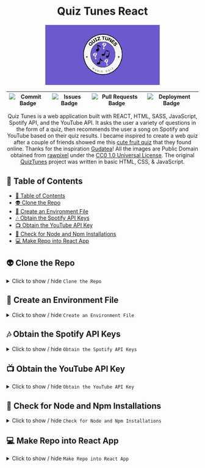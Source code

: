 <div align="center">
<h1>Quiz Tunes React</h1>

<img src="public/img/logo/QuizTunesCardLogo.png" alt="Quiz Tunes Card Logo" width="300">

| ![Commit Badge](https://img.shields.io/github/last-commit/Miramoop/Quiz-Tunes-React) | ![Issues Badge](https://img.shields.io/github/issues-raw/Miramoop/Quiz-Tunes-React) | ![Pull Requests Badge](https://img.shields.io/github/issues-pr-raw/Miramoop/Quiz-Tunes-React.svg?style=flat-square&logo=github&logoColor=white) | ![Deployment Badge](https://deploy-badge.vercel.app/vercel/quiz-tunes-react) |
| :----------------------------------------------------------------------------------: | :---------------------------------------------------------------------------------: | :---------------------------------------------------------------------------------------------------------------------------------------------: | :--------------------------------------------------------------------------: |

Quiz Tunes is a web application built with REACT, HTML, SASS, JavaScript, Spotify API, and the YouTube API. It asks the user a variety of questions in the form of a quiz, then recommends the user a song on Spotify and YouTube based on their quiz results. I became inspired to create a web quiz after a couple of friends showed me this [cute fruit quiz](https://github.com/Gudetea/FruitCard-Odyssey) that they found online. Thanks for the inspiration [Gudatea](https://github.com/Gudetea)! All the images are Public Domain obtained from [rawpixel](https://www.rawpixel.com/) under the [CC0 1.0 Universal License](https://creativecommons.org/publicdomain/zero/1.0/). The original [QuizTunes](https://github.com/Miramoop/Quiz-Tunes) project was written in basic HTML, CSS, & JavaScript.

</div>

## 📝 Table of Contents

- [📝 Table of Contents](#-table-of-contents)
- [👽 Clone the Repo](#-clone-the-repo)
- [🍃 Create an Environment File](#-create-an-environment-file)
- [🎶 Obtain the Spotify API Keys](#-obtain-the-spotify-api-keys)
- [📺 Obtain the YouTube API Key](#-obtain-the-youtube-api-key)
- [💾 Check for Node and Npm Installations](#-check-for-node-and-npm-installations)
- [💻 Make Repo into React App](#-make-repo-into-react-app)

## 👽 Clone the Repo

<details>
    <summary>Click to show / hide <code>Clone the Repo</code></summary><br>
    <blockquote>
    <strong>📓NOTE:</strong> We need to clone the Github Repo onto your local machine. If you are not sure how to do this, you can follow the below instructions to learn how to clone the repo.
    </blockquote>
    <ol>
      <li>Open the command prompt on your computer (It will open to the below directory as default)</li>
      <pre><code>C:\Users\YOURUSERNAME></pre></code>
      <li>Click the code button on the GitHub Repo</li>
      <img src="public/img/readmeInstructions/github/github-clone-code-button-red.png" alt="GitHub Clone Code Button with Red Square around it">
      <li>It opens to reveal the HTTPS code for Cloning the Repo</li>
       <img src="public/img/readmeInstructions/github/github-clone-https-link-button.png" alt="GitHub Clone Link with Red Square around it">
      <li>That link is copied into the below command</li>
      <pre><code>C:\Users\YOURUSERNAME> git clone https://github.com/Miramoop/Quiz-Tunes-React.git</pre></code>
      <blockquote>
      <strong>❗️IMPORTANT:</strong> Make sure to keep the command prompt open for the next step
      </blockquote>
      <li> Here are more instructions on cloning a repo, if you need any help:  <a href="https://docs.github.com/en/repositories/creating-and-managing-repositories/cloning-a-repository">GitHub Docs on Cloning Repos</a></li>
   </ol>

[↑ Back to Top ↑](#-table-of-contents)

</details>

## 🍃 Create an Environment File

  <details>
    <summary>Click to show / hide <code>Create an Environment File</code></summary><br>
    <ol>
      <li>Navigate to the cloned repo folder on your computer using the below command</li>
         <pre><code>C:\Users\YOURUSERNAME> cd quiz-tunes-react</pre></code>
      <li>Next, we must create an environment variables file using the following command</li>
       <pre><code>C:\Users\YOURUSERNAME\quiz-tunes-react> echo. > environment.env </pre></code>
      <li>Now we must access that file using the following command</li>
      <pre><code>C:\Users\YOURUSERNAME\quiz-tunes-react> echo. > environment.env </pre></code>
      <blockquote>
      <strong>❗️IMPORTANT:</strong> We will get the exact keys that need to be added into this file in the next two steps, so keep this file open.
      </blockquote>
    </ol>
    <div align="right">[ <a href="#table-of-contents">↑ Back to Top ↑</a> ]</div>
  </details>

  <!-- Maybe add docs for environment files to explain what they are -->

## 🎶 Obtain the Spotify API Keys

 <details>
    <summary>Click to show / hide <code>Obtain the Spotify API Keys</code></summary><br>
    <ol>
      <li>We must go to the <a href="https://developer.spotify.com/" target="_blank">Spotify Developer Dashboard</a> to get our Spotify API keys
    <blockquote>
    <strong>📓NOTE:</strong> You must log in with a Spotify account (it can be either free or premium)
    </blockquote>
      <li>Once logged in, you must click the button in the top right of the screen and select dashboard from the dropdown</li>
      <img src="public/img/readmeInstructions/spotify/spotify-developer-dashboard-button.png" alt="Spotify dashboard button with red square around it">
      <li>Then click the Create App button</li>
       <img src="public/img/readmeInstructions/spotify/spotify-developer-dashboard-create-app-button.png" alt="Spotify dashboard create app button with red square around it">
      <li>Create the app name and description (it can be whatever you would like)</li>
       <img src="public/img/readmeInstructions/spotify/spotify-developer-dashboard-app-name-description.png" alt="Spotify create app dashboard with app name and description entered">
      <li>The redirect uri must be set to localhost:3000/</li>
      <img src="public/img/readmeInstructions/spotify/spotify-developer-dashboard-redirect-uri-add-button.png" alt="Spotify create app dashboard with app name and description entered">
      <blockquote>
      <strong>❗️IMPORTANT:</strong> Ensure you press the add button! Also, the redirect uri must be set to this in order for the local server to run properly using react.
      </blockquote>
      <li>Select the Web API checkbox, read and accept Spotify's terms, then save your app </li>
      <img src="public/img/readmeInstructions/spotify/spotify-developer-dashboard-api-terms-save.png" alt="Spotify dashboard create app dashboard with web api selected and terms box selected">
      <li>Click the settings button</li>
      <img src="public/img/readmeInstructions/spotify/spotify-app-dashboard-settings-button.png" alt="Spotify app dashboard settings button with red square around it">
      <li>The Client ID and Client Secret keys will be able to be viewed here (mine is blacked out, but yours won't be)</li>
        <img src="public/img/readmeInstructions/spotify/spotify-app-dashboard-keys.png" alt="Spotify app dashboard settings button with red square around it">
        <blockquote>
        <strong>❗️IMPORTANT:</strong> You must press the view client secret button to see the secret key.
        </blockquote>
      <li>Copy and paste the client id and client secret keys into the <code>environment.env</code> file we created earlier in this format and save the file. Keep the file open for the next step!</li>
         <pre><code>
REACT_APP_CLIENT_ID=PLACE YOUR SPOTIFY CLIENT ID CODE HERE 
REACT_APP_CLIENT_SECRET=PLACE YOUR SPOTIFY SECRET ID CODE HERE
    </code></pre>
    <div align="right">[ <a href="#table-of-contents">↑ Back to Top ↑</a> ]</div>
  </details>

  <!-- Maybe add docs for spotify api -->

## 📺 Obtain the YouTube API Key

 <details>
    <summary>Click to show / hide <code>Obtain the YouTube API Key</code></summary><br>
    <ol>
      <li>We must go to the <a href="https://console.cloud.google.com/apis/dashboard" target="_blank">Google API Dashboard</a> to obtain our YouTube API Key</li>
      <blockquote>
      <strong>📓NOTE:</strong> You must log in with a Google account
      </blockquote>
      <li>Click on the top left button titled "Select a Project" (mine shows a project name only because I already have created one before)</li>
      <img src="public/img/readmeInstructions/google/google-api-create-project-button.png" alt="Google API dashboard select a project button with red square around it">
      <li>Press the button titled "New Project"</li>
      <img src="public/img/readmeInstructions/google/google-api-create-new-project-button.png" alt="Google API dashboard new project button with red square around it">
      <li>Create the app name (it can be whatever you would like) and choose any organization. Then press the "Create" button</li>
      <img src="public/img/readmeInstructions/google/google-api-new-project-creation-screen.png" alt="Google API dashboard new project creation screen with details filled in">
      <li>Press the "Enable APIs and Services" button</li>
      <img src="public/img/readmeInstructions/google/google-api-enable-apis-and-services-button.png" alt="Google API dashboard enable APIs and Services button with red square around it">
      <li>Search for "YouTube Data API v3" & Click to enable it</li>
      <img src="public/img/readmeInstructions/google/youtube-api-enable-button.png" alt="YouTube data api v3 enable button with red square around it">
      <li>Click the "Create Credentials" button</li>
      <img src="public/img/readmeInstructions/google/youtube-api-create-credentials-button.png" alt="YouTube data api v3 create credentials button with red square around it">
      <li>Select the public data checkbox and press next</li>
      <img src="public/img/readmeInstructions/google/youtube-api-public-data-select-and-next-button.png" alt="YouTube data api v3 public data option selected, and a next button with a red square around it">
      <li>Now your YouTube API key is given (mine is blacked out but yours won't be)</li>
      <img src="public/img/readmeInstructions/google/youtube-api-key.png" alt="YouTube data api v3 api key">
      <li>Copy and paste your YouTube API key into the <code>environment file</code> created in the steps above right below your other two keys</li>
           <pre><code>
REACT_APP_CLIENT_ID=SPOTIFY CLIENT CODE
REACT_APP_CLIENT_SECRET=SPOTIFY SECRET CODE
REACT_APP_API_KEY=PLACE YOUR YOUTUBE API KEY HERE
    </code></pre>
   <li>Save the environment file and you can now close it without any issues</li>
  </ol>
    <div align="right">[ <a href="#table-of-contents">↑ Back to Top ↑</a> ]</div>
  </details>

  <!-- Maybe add docs for youtube api -->

## 💾 Check for Node and Npm Installations

 <details>
    <summary>Click to show / hide <code>Check for Node and Npm Installations</code></summary></br>
      <blockquote>
      <strong>📓NOTE:</strong> We need to ensure that you have Node & Npm installed on your local machine.
      </blockquote>
    <ol>
      <li>Check for the npm version using the below command</li>
      <pre><code>npm -v</code></pre>
      <li>Check for the node version using the below command</li>
      <pre><code>node -v</code></pre>
      <blockquote>
      <strong>📓NOTE:</strong> If either of these commands do not give a version number or give an error we must install node and npm
      </blockquote>
      <li>Install npm using the below command</li>
         <pre><code>npm install latest</code></pre>
      <li>Install node using the below command</li>
         <pre><code>npm install node</code></pre>
      <li>Run the same commands to check the versions of each to ensure that they installed properly</li>
      <blockquote>
      <strong>❗️IMPORTANT:</strong> If the command prompt does not allow you to run any of these commands. Make sure to exit and run command prompt as administrator
      </blockquote>
      <img src="public/img/readmeInstructions/cmd-run-as-admin.png" alt="Windows search for command prompt with run as administrator button circled in red">
    </ol>
    <div align="right">[ <a href="#table-of-contents">↑ Back to Top ↑</a> ]</div>
  </details>

  <!-- Maybe add docs for node and npm -->

## 💻 Make Repo into React App

 <details>
    <summary>Click to show / hide <code>Make Repo into React App</code></summary></br>
    <ol>
    <li>Open the command prompt and get to the proper directory for your project using this command</li>
     <pre><code>C:\Users\YOURUSERNAME> cd quiz-tunes-react</pre></code>
    <li>Now that we are in the proper place, we have to make this project into a react app using this command</li>
      <pre><code>C:\Users\YOURUSERNAME\quiz-tunes-react> npm install create-react-app</pre></code>
    <li>Now our project is a react app, we can run it on our local machine using the following command</li>
      <pre><code>C:\Users\YOURUSERNAME\quiz-tunes-react> npm run start</pre></code>
      <blockquote>
      <strong>❗️IMPORTANT:</strong> To terminate the local development server, open the windows powershell that was opened by your local machine to host the local server & press "ctrl + c", then press y when prompted.
      </blockquote>
      <blockquote>
      <strong>📓NOTE:</strong> The browser window where the local development server is being run will not close automatically, you must close it yourself.
      </blockquote>
    </ol>
    <div align="right">[ <a href="#table-of-contents">↑ Back to Top ↑</a> ]</div>
  </details>

  <!-- Maybe add docs for react -->
